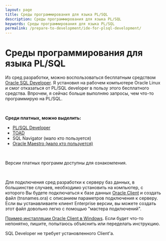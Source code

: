```yaml
---
layout: page
title: Среды программирования для языка PL/SQL
description: Среды программирования для языка PL/SQL
keywords: Среды программирования для языка PL/SQL
permalink: /prepare-to-development/ide-for-plsql-development/
---
```


# Среды программирования для языка PL/SQL

Из сред разработки, можно воспользоваться бесплатным средством <a href="http://www.oracle.com/technetwork/developer-tools/sql-developer/downloads/index.html" rel="nofollow">Oracle SQL Developer</a>. Я установил на рабочем компьютере Oracle Linux и смог отказаться от PL/SQL developer в пользу этого бесплатного средства. Впрочем, я сейчас больше выполняю запросы, чем что-то программирую на PL/SQL.

<br/>

**Среди платных, можно выделить:**

<ul>
    <li><a href="http://www.allroundautomations.com/plsqldev.html" rel="nofollow">PL/SQL Developer</a></li>
    <li><a href="http://www.toadworld.com/products#oracle" rel="nofollow">TOAD</a></li>
    <li>SQL Navigator (мало кто пользуется)</li>
    <li><a href="http://www.sqlmaestro.com/products/oracle/maestro/" rel="nofollow">Oracle Maestro (мало кто пользуется)</a></li>
</ul>

<br />

Версии платных программ доступны для ознакомления.

<br />

Для подключения сред разработки к серверу баз данных, в большинстве случаев, необходимо установить на компьютер, с которого Вы будете подключаться к базе данных <a href="http://odba.ru/showthread.php?t=325">Oracle Client</a> и создать файл (tnsnames.ora) с описанием параметров подключения к серверу. Если вы устанавливаете клиент Enterprise версии, вы можете создать этот файл довольно легко с помощью "мастера подключений".

<a href="http://odba.ru/showthread.php?t=325">Пример инсталляции Oracle Client в Windows</a>. Если будет что-то непонятно, пишите, попытаюсь объяснить или переделать инструкцию.

SQL Developer не требует установленного Client'а.

